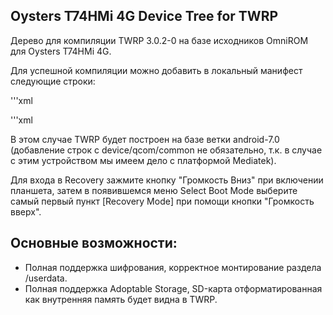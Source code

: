 Oysters T74HMi 4G Device Tree for TWRP
--------------------------------------

Дерево для компиляции TWRP 3.0.2-0 на базе исходников OmniROM для Oysters T74HMi 4G.

Для успешной компиляции можно добавить в локальный манифест следующие строки:

'''xml
<?xml version="1.0" encoding="UTF-8"?>
<manifest>
  <project name="android_device_qcom_sepolicy" path="device/qcom/sepolicy" remote="omnirom" revision="android-6.0" />
  <project name="CyanogenMod/android_device_qcom_common" path="device/qcom/common" remote="github" revision="cm-13.0" />
  <remove-project name="android_bootable_recovery" />
  <project path="bootable/recovery" name="android_bootable_recovery" remote="omnirom" revision="android-7.0" groups="pdk-cw-fs" />
</manifest>
'''xml

В этом случае TWRP будет построен на базе ветки android-7.0 (добавление строк с device/qcom/common не обязательно, т.к. в случае с этим устройством мы имеем дело с платформой Mediatek).

Для входа в Recovery зажмите кнопку "Громкость Вниз" при включении планшета, затем в появившемся меню Select Boot Mode выберите самый первый пункт [Recovery Mode] при помощи кнопки "Громкость вверх".

Основные возможности:
---------------------

- Полная поддержка шифрования, корректное монтирование раздела /userdata.
- Полная поддержка Adoptable Storage, SD-карта отформатированная как внутренняя память будет видна в TWRP.
